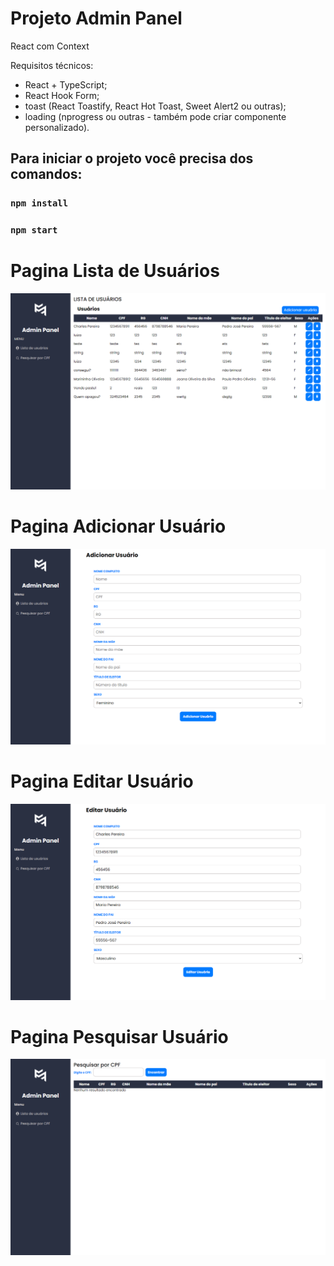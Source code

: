 # Projeto Admin Panel

React com Context

Requisitos técnicos:
-  React + TypeScript;
-  React Hook Form;
-  toast (React Toastify, React Hot Toast, Sweet Alert2 ou outras);
-  loading (nprogress ou outras - também pode criar componente personalizado).

## Para iniciar o projeto  você precisa dos comandos:

### `npm install`

### `npm start`


# Pagina Lista de Usuários


 ![](/imagens/listaUsuario.png)


 # Pagina Adicionar Usuário


 ![](/imagens/addUsuario.png)

 # Pagina Editar Usuário


 ![](/imagens/editarUsuario.png)

 # Pagina Pesquisar Usuário


 ![](/imagens/pesquisar.png)
